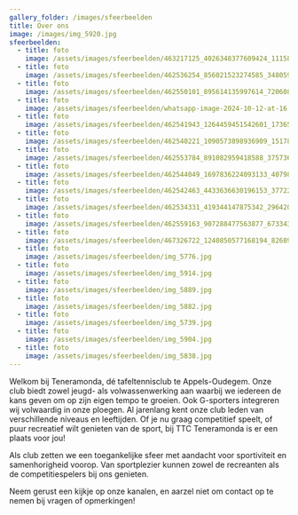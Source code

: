```yaml
---
gallery_folder: /images/sfeerbeelden
title: Over ons
image: /images/img_5920.jpg
sfeerbeelden:
  - title: foto
    image: /assets/images/sfeerbeelden/463217125_4026348377609424_1115888366068242411_n.jpg
  - title: foto
    image: /assets/images/sfeerbeelden/462536254_856021523274585_3480590754978759908_n.jpg
  - title: foto
    image: /assets/images/sfeerbeelden/462550101_895614135997614_7206083959592723579_n.jpg
  - title: foto
    image: /assets/images/sfeerbeelden/whatsapp-image-2024-10-12-at-16.16.15-1-.jpeg
  - title: foto
    image: /assets/images/sfeerbeelden/462541943_1264459451542601_1736594717483185787_n.jpg
  - title: foto
    image: /assets/images/sfeerbeelden/462540221_1090573898936909_151781282152213231_n.jpg
  - title: foto
    image: /assets/images/sfeerbeelden/462553784_891082959418588_3757364426643922390_n.jpg
  - title: foto
    image: /assets/images/sfeerbeelden/462544049_1697836224093133_4079854882090494644_n.jpg
  - title: foto
    image: /assets/images/sfeerbeelden/462542463_4433636630196153_3772223620171339613_n.jpg
  - title: foto
    image: /assets/images/sfeerbeelden/462534331_419344147875342_2964208947347767742_n.jpg
  - title: foto
    image: /assets/images/sfeerbeelden/462559163_907288477563877_6733439269488065327_n.jpg
  - title: foto
    image: /assets/images/sfeerbeelden/467326722_1240850577168194_8268903827743397607_n.jpg
  - title: foto
    image: /assets/images/sfeerbeelden/img_5776.jpg
  - title: foto
    image: /assets/images/sfeerbeelden/img_5914.jpg
  - title: foto
    image: /assets/images/sfeerbeelden/img_5889.jpg
  - title: foto
    image: /assets/images/sfeerbeelden/img_5882.jpg
  - title: foto
    image: /assets/images/sfeerbeelden/img_5739.jpg
  - title: foto
    image: /assets/images/sfeerbeelden/img_5904.jpg
  - title: foto
    image: /assets/images/sfeerbeelden/img_5838.jpg
---
```

Welkom bij Teneramonda, dé tafeltennisclub te Appels-Oudegem. Onze club biedt zowel jeugd- als volwassenwerking aan waarbij we iedereen de kans geven om op zijn eigen tempo te groeien. Ook G-sporters integreren wij volwaardig in onze ploegen. Al jarenlang kent onze club leden van verschillende niveaus en leeftijden. Of je nu graag competitief speelt, of puur recreatief wilt genieten van de sport, bij TTC Teneramonda is er een plaats voor jou!

Als club zetten we een toegankelijke sfeer met aandacht voor sportiviteit en samenhorigheid voorop. Van sportplezier kunnen zowel de recreanten als de competitiespelers bij ons genieten.

Neem gerust een kijkje op onze kanalen, en aarzel niet om contact op te nemen bij vragen of opmerkingen!
